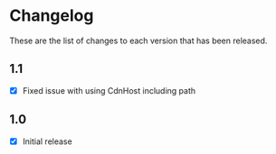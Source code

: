 # Changelog
These are the list of changes to each version that has been released.

## 1.1
- [x] Fixed issue with using CdnHost including path

## 1.0
- [x] Initial release